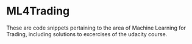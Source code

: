 # ML4Trading
These are code snippets pertaining to the area of Machine Learning for Trading, including solutions to excercises of the udacity course.
